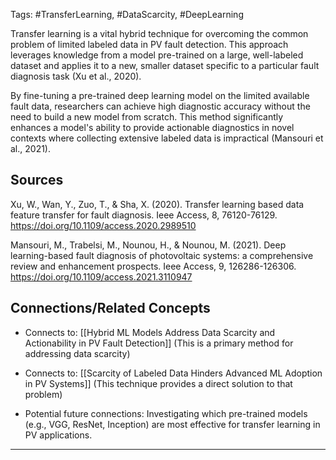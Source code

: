 Tags: #TransferLearning, #DataScarcity, #DeepLearning

Transfer learning is a vital hybrid technique for overcoming the common problem of limited labeled data in PV fault detection. 
This approach leverages knowledge from a model pre-trained on a large, well-labeled dataset and applies it to a new, smaller dataset specific to a particular fault diagnosis task (Xu et al., 2020).

By fine-tuning a pre-trained deep learning model on the limited available fault data, researchers can achieve high diagnostic accuracy without the need to build a new model from scratch. 
This method significantly enhances a model's ability to provide actionable diagnostics in novel contexts where collecting extensive labeled data is impractical (Mansouri et al., 2021).

## Sources

Xu, W., Wan, Y., Zuo, T., & Sha, X. (2020). Transfer learning based data feature transfer for fault diagnosis. Ieee Access, 8, 76120-76129. https://doi.org/10.1109/access.2020.2989510

Mansouri, M., Trabelsi, M., Nounou, H., & Nounou, M. (2021). Deep learning-based fault diagnosis of photovoltaic systems: a comprehensive review and enhancement prospects. Ieee Access, 9, 126286-126306. https://doi.org/10.1109/access.2021.3110947

## Connections/Related Concepts

- Connects to: [[Hybrid ML Models Address Data Scarcity and Actionability in PV Fault Detection]] (This is a primary method for addressing data scarcity)
    
- Connects to: [[Scarcity of Labeled Data Hinders Advanced ML Adoption in PV Systems]] (This technique provides a direct solution to that problem)
    
- Potential future connections: Investigating which pre-trained models (e.g., VGG, ResNet, Inception) are most effective for transfer learning in PV applications.
    

---